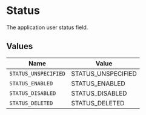 # Status

The application user status field.


## Values

| Name                 | Value                |
| -------------------- | -------------------- |
| `STATUS_UNSPECIFIED` | STATUS_UNSPECIFIED   |
| `STATUS_ENABLED`     | STATUS_ENABLED       |
| `STATUS_DISABLED`    | STATUS_DISABLED      |
| `STATUS_DELETED`     | STATUS_DELETED       |